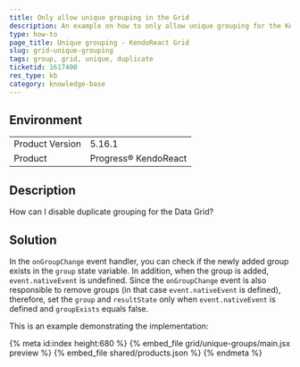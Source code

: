 ```yaml
---
title: Only allow unique grouping in the Grid
description: An example on how to only allow unique grouping for the KendoReact Grid.
type: how-to
page_title: Unique grouping - KendoReact Grid
slug: grid-unique-grouping
tags: group, grid, unique, duplicate
ticketid: 1617400
res_type: kb
category: knowledge-base
---
```


## Environment

<table>
	<tbody>
		<tr>
			<td>Product Version</td>
			<td>5.16.1</td>
		</tr>
		<tr>
			<td>Product</td>
			<td>Progress® KendoReact</td>
		</tr>
	</tbody>
</table>


## Description  

How can I disable duplicate grouping for the Data Grid?

## Solution

In the `onGroupChange` event handler, you can check if the newly added group exists in the `group` state variable. In addition, when the group is added, `event.nativeEvent` is undefined. Since the `onGroupChange` event is also responsible to remove groups (in that case `event.nativeEvent` is defined), therefore, set the `group` and `resultState` only when `event.nativeEvent` is defined and `groupExists` equals false.

This is an example demonstrating the implementation:

{% meta id:index height:680 %}
{% embed_file grid/unique-groups/main.jsx preview %}
{% embed_file shared/products.json %}
{% endmeta %}
